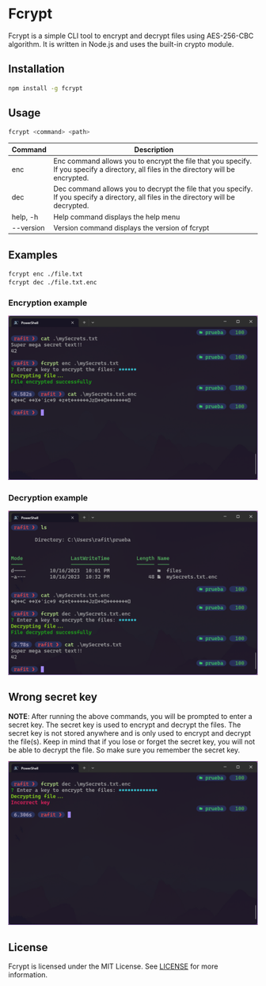 # Fcrypt

Fcrypt is a simple CLI tool to encrypt and decrypt files using AES-256-CBC algorithm. It is written in Node.js and uses the built-in crypto module.

## Installation

```bash
npm install -g fcrypt
```

## Usage

```bash
fcrypt <command> <path>
```

| Command   | Description                                                                                                                            |
| --------- | -------------------------------------------------------------------------------------------------------------------------------------- |
| enc       | Enc command allows you to encrypt the file that you specify. If you specify a directory, all files in the directory will be encrypted. |
| dec       | Dec command allows you to decrypt the file that you specify. If you specify a directory, all files in the directory will be decrypted. |
| help, -h  | Help command displays the help menu                                                                                                    |
| --version | Version command displays the version of fcrypt                                                                                         |

## Examples

```bash
fcrypt enc ./file.txt
fcrypt dec ./file.txt.enc
```

### Encryption example

![Encryption example](docs/encrypt-example.png)

### Decryption example

![Decryption example](docs/decrypt-example.png)

## Wrong secret key

**NOTE**: After running the above commands, you will be prompted to enter a secret key. The secret key is used to encrypt and decrypt the files. The secret key is not stored anywhere and is only used to encrypt and decrypt the file(s). Keep in mind that if you lose or forget the secret key, you will not be able to decrypt the file. So make sure you remember the secret key.

![Wrong secret key example](docs/wrong-secret-key-example.png)

## License

Fcrypt is licensed under the MIT License. See [LICENSE](LICENSE) for more information.
